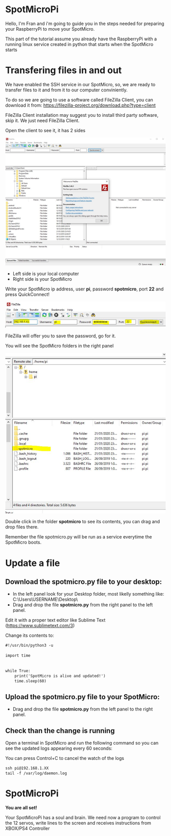 # SpotMicroPi

Hello, I'm Fran and i'm going to guide you in the steps needed for preparing your RaspberryPi to move your SpotMicro.

This part of the tutorial assume you already have the RaspberryPi with a running linux service created in python that starts when the SpotMicro starts

# Transfering files in and out

We have enabled the SSH service in our SpotMicro, so, we are ready to transfer files to it and from it to our computer conviniently.

To do so we are going to use a software called FileZilla Client, you can download it from: https://filezilla-project.org/download.php?type=client

FileZilla Client installation may suggest you to install third party software, skip it. We just need FileZilla Client.

Open the client to see it, it has 2 sides

![filezilla-client-first-window](filezilla-client-first-window.JPG)

* Left side is your local computer
* Right side is your SpotMicro

Write your SpotMicro ip address, user **pi**, password **spotmicro**, port **22** and press QuickConnect!

![filezilla-client-login-spotmicro](filezilla-client-login-spotmicro.JPG)

FileZilla will offer you to save the password, go for it.

You will see the SpotMicro folders in the right panel

![filezilla-client-right-panel](filezilla-client-right-panel.JPG)

Double click in the folder **spotmicro** to see its contents, you can drag and drop files there.

Remember the file spotmicro.py will be run as a service everytime the SpotMicro boots.

# Update a file

## Download the spotmicro.py file to your desktop:

* In the left panel look for your Desktop folder, most likelly something like: C:\Users\USERNAME\Desktop\
* Drag and drop the file **spotmicro.py** from the right panel to the left panel.

Edit it with a proper text editor like Sublime Text (https://www.sublimetext.com/3)

Change its contents to:

```
#!/usr/bin/python3 -u

import time


while True:
    print('SpotMicro is alive and updated!')
    time.sleep(60)
```

## Upload the **spotmicro.py** file to your SpotMicro:

* Drag and drop the file **spotmicro.py** from the left panel to the right panel.


## Check than the change is running

Open a terminal in SpotMicro and run the following command so you can see the updated logs appearing every 60 seconds:

You can press Control+C to cancel the watch of the logs

```
ssh pi@192.168.1.XX
tail -f /var/log/daemon.log
```

# SpotMicroPi

**You are all set!**

Your SpotMicroPi has a soul and brain.
We need now a program to control the 12 servos, write lines to the screen and receives instructions from XBOX/PS4 Controller
